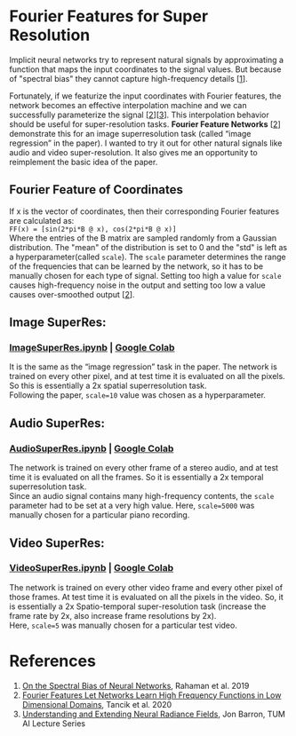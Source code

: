 # Fourier Features for Super Resolution
Implicit neural networks try to represent natural signals by approximating a function that maps the input coordinates to the signal values. But because of "spectral bias" they cannot capture high-frequency details [[1](#References)]. 

Fortunately, if we featurize the input coordinates with Fourier features, the network becomes an effective interpolation machine and we can successfully parameterize the signal [[2](#References)][[3](#References)]. This interpolation behavior should be useful for super-resolution tasks. **Fourier Feature Networks** [[2](#References)] demonstrate this for an image superresolution task (called “image regression” in the paper). I wanted to try it out for other natural signals like audio and video super-resolution. It also gives me an opportunity to reimplement the basic idea of the paper.

## Fourier Feature of Coordinates
If x is the vector of coordinates, then their corresponding Fourier features are calculated as:\
`FF(x) = [sin(2*pi*B @ x), cos(2*pi*B @ x)]`\
Where the entries of the B matrix are sampled randomly from a Gaussian distribution. The "mean" of the distribution is set to 0 and the "std" is left as a hyperparameter(called `scale`).
The `scale` parameter determines the range of the frequencies that can be learned by the network, so it has to be manually chosen for each type of signal. Setting too high a value for `scale` causes high-frequency noise in the output and setting too low a value causes over-smoothed output [[2](#References)].

## Image SuperRes: 
### [ImageSuperRes.ipynb](https://nbviewer.jupyter.org/github/sanowar-raihan/fourier-feature-superresolution/blob/main/ImageSuperRes.ipynb) | [Google Colab](https://colab.research.google.com/drive/1XfSUIKOCV7VvA3bilnO33lw_-Nx1j3Te?usp=sharing)

It is the same as the “image regression” task in the paper. The network is trained on every other pixel, and at test time it is evaluated on all the pixels. So this is essentially a 2x spatial superresolution task.\
Following the paper, `scale=10` value was chosen as a hyperparameter. 


## Audio SuperRes:
### [AudioSuperRes.ipynb](https://nbviewer.jupyter.org/github/sanowar-raihan/fourier-feature-superresolution/blob/main/AudioSuperRes.ipynb) | [Google Colab](https://colab.research.google.com/drive/1mOdmm2l-KOCrAZEwE7k4ABGG0kGf_DNL?usp=sharing)

The network is trained on every other frame of a stereo audio, and at test time it is evaluated on all the frames. So it is essentially a 2x temporal superresolution task.\
Since an audio signal contains many high-frequency contents, the `scale` parameter had to be set at a very high value. Here, `scale=5000` was manually chosen for a particular piano recording.


## Video SuperRes:
### [VideoSuperRes.ipynb](https://nbviewer.jupyter.org/github/sanowar-raihan/fourier-feature-superresolution/blob/main/VideoSuperRes.ipynb) | [Google Colab](https://colab.research.google.com/drive/1SzDyh0XbIEVHj3NmWoAJUi-xN837DLBL?usp=sharing)

The network is trained on every other video frame and every other pixel of those frames. At test time it is evaluated on all the pixels in the video. So, it is essentially a 2x Spatio-temporal super-resolution task (increase the frame rate by 2x, also increase frame resolutions by 2x).\
Here, `scale=5` was manually chosen for a particular test video.

# References
1. [On the Spectral Bias of Neural Networks](https://arxiv.org/abs/1806.08734), Rahaman et al. 2019
2. [Fourier Features Let Networks Learn High Frequency Functions in Low Dimensional Domains](https://people.eecs.berkeley.edu/~bmild/fourfeat/), Tancik et al. 2020
3. [Understanding and Extending Neural Radiance Fields](https://youtu.be/nRyOzHpcr4Q), Jon Barron, TUM AI Lecture Series
